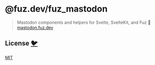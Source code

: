# @fuz.dev/fuz_mastodon

> Mastodon components and helpers for Svelte, SvelteKit, and Fuz
> 🦣 [mastodon.fuz.dev](https://mastodon.fuz.dev/)

## License [🐦](https://wikipedia.org/wiki/Free_and_open-source_software)

[MIT](LICENSE)

